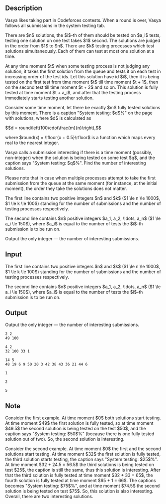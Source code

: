 ## Description

<div><p>Vasya likes taking part in Codeforces contests. When a round is over, Vasya follows all submissions in the system testing tab.</p><p>There are $n$ solutions, the $i$-th of them should be tested on $a_i$ tests, testing one solution on one test takes $1$ second. The solutions are judged in the order from $1$ to $n$. There are $k$ testing processes which test solutions simultaneously. Each of them can test at most one solution at a time.</p><p>At any time moment $t$ when some testing process is not judging any solution, it takes the first solution from the queue and tests it on each test in increasing order of the test ids. Let this solution have id $i$, then it is being tested on the first test from time moment $t$ till time moment $t + 1$, then on the second test till time moment $t + 2$ and so on. This solution is fully tested at time moment $t + a_i$, and after that the testing process immediately starts testing another solution.</p><p>Consider some time moment, let there be exactly $m$ fully tested solutions by this moment. There is a caption "System testing: $d$%" on the page with solutions, where $d$ is calculated as</p><p>$$d = round\left(100\cdot\frac{m}{n}\right),$$</p><p>where $round(x) = \lfloor{x + 0.5}\rfloor$ is a function which maps every real to the nearest integer.</p><p>Vasya calls a submission <span class="tex-font-style-it">interesting</span> if there is a time moment (possibly, non-integer) when the solution is being tested on some test $q$, and the caption says "System testing: $q$%". Find the number of interesting solutions.</p><p>Please note that in case when multiple processes attempt to take the first submission from the queue at the same moment (for instance, at the initial moment), the order they take the solutions does not matter.</p></div><div class="input-specification"><p>The first line contains two positive integers $n$ and $k$ ($1 \le n \le 1000$, $1 \le k \le 100$) standing for the number of submissions and the number of testing processes respectively.</p><p>The second line contains $n$ positive integers $a_1, a_2, \ldots, a_n$ ($1 \le a_i \le 150$), where $a_i$ is equal to the number of tests the $i$-th submission is to be run on.</p></div><div class="output-specification"><p>Output the only integer&nbsp;— the number of interesting submissions.</p></div>

## Input

<p>The first line contains two positive integers $n$ and $k$ ($1 \le n \le 1000$, $1 \le k \le 100$) standing for the number of submissions and the number of testing processes respectively.</p><p>The second line contains $n$ positive integers $a_1, a_2, \ldots, a_n$ ($1 \le a_i \le 150$), where $a_i$ is equal to the number of tests the $i$-th submission is to be run on.</p>

## Output

<p>Output the only integer&nbsp;— the number of interesting submissions.</p>





```input1
2 2
49 100
```




```input2
4 2
32 100 33 1
```




```input3
14 5
48 19 6 9 50 20 3 42 38 43 36 21 44 6
```




```output1
1
```




```output2
2
```




```output3
5
```



## Note

<p>Consider the first example. At time moment $0$ both solutions start testing. At time moment $49$ the first solution is fully tested, so at time moment $49.5$ the second solution is being tested on the test $50$, and the caption says "System testing: $50$%" (because there is one fully tested solution out of two). So, the second solution is interesting.</p><p>Consider the second example. At time moment $0$ the first and the second solutions start testing. At time moment $32$ the first solution is fully tested, the third solution starts testing, the caption says "System testing: $25$%". At time moment $32 + 24.5 = 56.5$ the third solutions is being tested on test $25$, the caption is still the same, thus this solution is interesting. After that the third solution is fully tested at time moment $32 + 33 = 65$, the fourth solution is fully tested at time moment $65 + 1 = 66$. The captions becomes "System testing: $75$%", and at time moment $74.5$ the second solution is being tested on test $75$. So, this solution is also interesting. Overall, there are two interesting solutions.</p>
